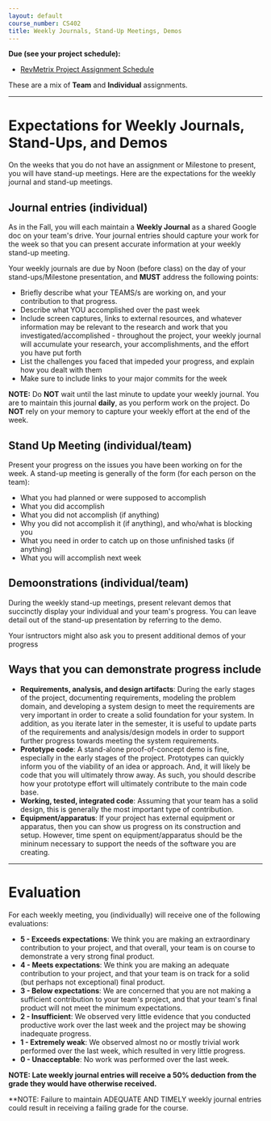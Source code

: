 ```yaml
---
layout: default
course_number: CS402
title: Weekly Journals, Stand-Up Meetings, Demos
---
```


**Due (see your project schedule):**
- [RevMetrix Project Assignment Schedule](../projects/RevMetrix-Project/schedule.html)

These are a mix of **Team** and **Individual** assignments.

--- --- --- --- --- --- --- --- --- --- --- --- --- --- --- --- --- --- --- --- --- --- --- ---


# Expectations for Weekly Journals, Stand-Ups, and Demos

On the weeks that you do not have an assignment or Milestone to present, you will have stand-up meetings.  Here are the expectations for the weekly journal and stand-up meetings.  

## Journal entries (individual)

As in the Fall, you will each maintain a **Weekly Journal** as a shared Google doc on your team's drive.  Your journal entries should capture your work for the week so that you can present accurate information at your weekly stand-up meeting.

Your weekly journals are due by Noon (before class) on the day of your stand-ups/Milestone presentation, and **MUST** address the following points:

- Briefly describe what your TEAMS/s are working on, and your contribution to that progress.
- Describe what YOU accomplished over the past week
- Include screen captures, links to external resources, and whatever information may be relevant to the research and work that you investigated/accomplished - throughout the project, your weekly journal will accumulate your research, your accomplishments, and the effort you have put forth
- List the challenges you faced that impeded your progress, and explain how you dealt with them
- Make sure to include links to your major commits for the week

**NOTE:** Do **NOT** wait until the last minute to update your weekly journal.  You are to maintain this journal **daily**, as you perform work on the project.  Do **NOT** rely on your memory to capture your weekly effort at the end of the week.

## Stand Up Meeting (individual/team)

Present your progress on the issues you have been working on for the week.  A stand-up meeting is generally of the form (for each person on the team):
- What you had planned or were supposed to accomplish
- What you did accomplish
- What you did not accomplish (if anything)
- Why you did not accomplish it (if anything), and who/what is blocking you
- What you need in order to catch up on those unfinished tasks (if anything)
- What you will accomplish next week


## Demoonstrations (individual/team)

During the weekly stand-up meetings, present relevant demos that succinctly display your individual and your team's progress.  You can leave detail out of the stand-up presentation by referring to the demo.

Your isntructors might also ask you to present additional demos of your progress

## Ways that you can demonstrate progress include

- **Requirements, analysis, and design artifacts**: During the early stages of the project, documenting requirements, modeling the problem domain, and developing a system design to meet the requirements are very important in order to create a solid foundation for your system.  In addition, as you iterate later in the semester, it is useful to update parts of the requirements and analysis/design models in order to support further progress towards meeting the system requirements.
- **Prototype code**: A stand-alone proof-of-concept demo is fine, especially in the early stages of the project.  Prototypes can quickly inform you of the viability of an idea or approach.  And, it will likely be code that you will ultimately throw away.  As such, you should describe how your prototype effort will ultimately contribute to the main code base.
- **Working, tested, integrated code**: Assuming that your team has a solid design, this is generally the most important type of contribution.
- **Equipment/apparatus**: If your project has external equipment or apparatus, then you can show us progress on its construction and setup.  However, time spent on equipment/apparatus should be the mininum necessary to support the needs of the software you are creating.


--- --- --- --- --- --- --- --- --- --- --- --- --- --- --- --- --- --- --- --- --- --- --- ---

# Evaluation

For each weekly meeting, you (individually) will receive one of the following evaluations:

* **5 - Exceeds expectations**: We think you are making an extraordinary contribution to your project, and that overall, your team is on course to demonstrate a very strong final product.
* **4 - Meets expectations**: We think you are making an adequate contribution to your project, and that your team is on track for a solid (but perhaps not exceptional) final product.
* **3 - Below expectations**: We are concerned that you are not making a sufficient contribution to your team's project, and that your team's final product will not meet the minimum expectations.
* **2 - Insufficient**: We observed very little evidence that you conducted productive work over the last week and the project may be showing inadequate progress.
* **1 - Extremely weak**: We observed almost no or mostly trivial work performed over the last week, which resulted in very little progress. 
* **0 - Unacceptable**: No work was performed over the last week.

**NOTE: Late weekly journal entries will receive a 50% deduction from the grade they would have otherwise received.**

**NOTE: Failure to maintain ADEQUATE AND TIMELY weekly journal entries could result in receiving a failing grade for the course.